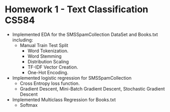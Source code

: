 # Homework 1 - Text Classification CS584

- Implemented EDA for the SMSSpamCollection DataSet and Books.txt including:
  - Manual Train Test Split
    - Word Tokenization.
    - Word Stemming
    - Distribution Scaling
    - TF-IDF Vector Creation.
    - One-Hot Encoding.
- Implemented logistic regression for SMSSpamCollection
  - Cross Entropy loss function.
  - Gradient Descent, Mini-Batch Gradient Descent, Stochastic Gradient Descent
- Implemented Multiclass Regression for Books.txt
  - Softmax

